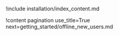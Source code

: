 !include installation/index_content.md

!content pagination use_title=True
                    next=getting_started/offline_new_users.md
